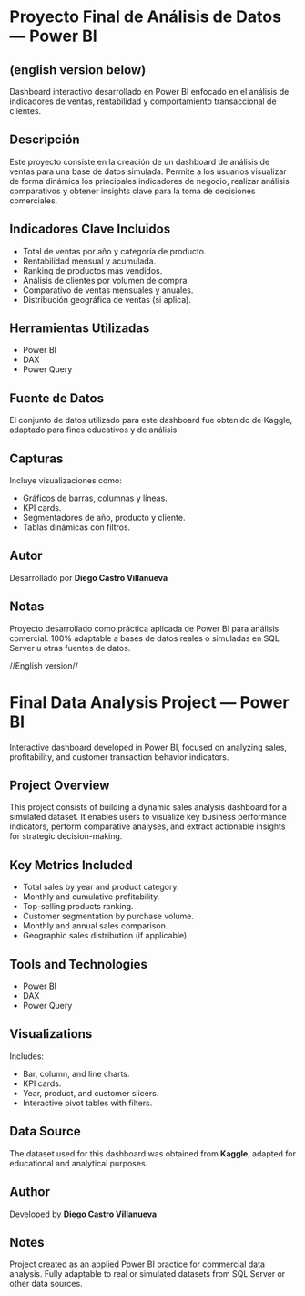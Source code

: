 # Proyecto Final de Análisis de Datos — Power BI 
## (english version below)

Dashboard interactivo desarrollado en Power BI enfocado en el análisis de indicadores de ventas, rentabilidad y comportamiento transaccional de clientes.

## Descripción

Este proyecto consiste en la creación de un dashboard de análisis de ventas para una base de datos simulada. Permite a los usuarios visualizar de forma dinámica los principales indicadores de negocio, realizar análisis comparativos y obtener insights clave para la toma de decisiones comerciales.

## Indicadores Clave Incluidos

- Total de ventas por año y categoría de producto.
- Rentabilidad mensual y acumulada.
- Ranking de productos más vendidos.
- Análisis de clientes por volumen de compra.
- Comparativo de ventas mensuales y anuales.
- Distribución geográfica de ventas (si aplica).

## Herramientas Utilizadas

- Power BI
- DAX
- Power Query

## Fuente de Datos
El conjunto de datos utilizado para este dashboard fue obtenido de Kaggle, adaptado para fines educativos y de análisis.

## Capturas

Incluye visualizaciones como:
- Gráficos de barras, columnas y líneas.
- KPI cards.
- Segmentadores de año, producto y cliente.
- Tablas dinámicas con filtros.

## Autor

Desarrollado por **Diego Castro Villanueva**  

## Notas

Proyecto desarrollado como práctica aplicada de Power BI para análisis comercial. 100% adaptable a bases de datos reales o simuladas en SQL Server u otras fuentes de datos.



//English version//

# Final Data Analysis Project — Power BI

Interactive dashboard developed in Power BI, focused on analyzing sales, profitability, and customer transaction behavior indicators.

## Project Overview

This project consists of building a dynamic sales analysis dashboard for a simulated dataset. It enables users to visualize key business performance indicators, perform comparative analyses, and extract actionable insights for strategic decision-making.

## Key Metrics Included

- Total sales by year and product category.
- Monthly and cumulative profitability.
- Top-selling products ranking.
- Customer segmentation by purchase volume.
- Monthly and annual sales comparison.
- Geographic sales distribution (if applicable).

## Tools and Technologies

- Power BI
- DAX
- Power Query

## Visualizations

Includes:
- Bar, column, and line charts.
- KPI cards.
- Year, product, and customer slicers.
- Interactive pivot tables with filters.

## Data Source

The dataset used for this dashboard was obtained from **Kaggle**, adapted for educational and analytical purposes.

## Author

Developed by **Diego Castro Villanueva**  

## Notes

Project created as an applied Power BI practice for commercial data analysis. Fully adaptable to real or simulated datasets from SQL Server or other data sources.

